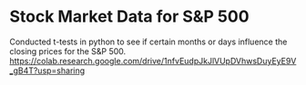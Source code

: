 # Stock Market Data for S&P 500
Conducted t-tests in python to see if certain months or days influence the closing prices for the S&P 500. 
https://colab.research.google.com/drive/1nfvEudpJkJlVUpDVhwsDuyEyE9V_gB4T?usp=sharing
